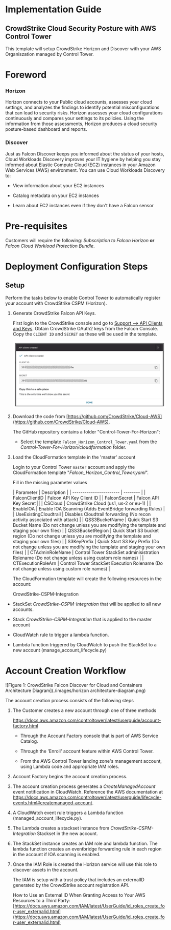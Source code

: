 # Implementation Guide 

## CrowdStrike Cloud Security Posture with AWS Control Tower

This template will setup CrowdStrike Horizon and Discover with your AWS Organiszation managed by Control Tower.

# Foreword

### Horizon
Horizon connects to your Public cloud accounts, assesses your cloud settings, and analyzes the findings to identify potential misconfigurations that can lead to security risks.
Horizon assesses your cloud configurations continuously and compares your settings to its policies. Using the information from those assessments, Horizon produces a cloud security posture-based dashboard and reports.

### Discover
Just as Falcon Discover keeps you informed about the status of your hosts, Cloud Workloads Discovery improves your IT hygiene by helping you stay informed about Elastic Compute Cloud (EC2) instances in your Amazon Web Services (AWS) environment. You can use Cloud Workloads Discovery to:

 * View information about your EC2 instances

* Catalog metadata on your EC2 instances

* Learn about EC2 instances even if they don't have a Falcon sensor


# Pre-requisites
Customers will require the following:
*Subscription to Falcon Horizon* **or** *Falcon Cloud Workload Protection Bundle*.

# Deployment Configuration Steps

## Setup
Perform the tasks below to enable Control Tower to automatically register your account with CrowdStrike CSPM (Horizon).


1) Generate CrowdStrike Falcon API Keys.

    First login to the CrowdStrike console and go to [Support --> API Clients and Keys](https://falcon.crowdstrike.com/cloud-security/registration/en-US/app/cspm/cspm_accounts). Obtain CrowdStrike OAuth2 keys from the Falcon Console. Copy the ``CLIENT ID`` and ``SECRET`` as these will be used in the template.
   
    ![](./images/api-client-created.png)
   
    
2) Download the code from [https://github.com/CrowdStrike/Cloud-AWS](https://github.com/CrowdStrike/Cloud-AWS).

    The GitHub repository contains a folder "Control-Tower-For-Horizon":

    * Select the template ``Falcon_Horizon_Control_Tower.yaml`` from the *Control-Tower-For-Horizon/cloudformation* folder.


3) Load the CloudFormation template in the 'master' account

   Login to your Control Tower ``master`` account and apply the CloudFormation template "*Falcon_Horizon_Control_Tower.yaml*".

    Fill in the missing parameter values 

      
   | Parameter             | Description |
| ----------------------- | -------- |
| FalconClientID        | Falcon API Key Client ID         |
| FalconSecret          | Falcon API Key Secret          || 
 | CSCloud               | CrowdStrike Cloud (us1, us-2 or eu-1)   | 
| EnableIOA             | Enable IOA Scanning (Adds EventBridge forwarding Rules) |                            
 | UseExistingCloudtrail | Disables Cloudtrail forwarding (No recon activity associated with attack)    |
| QSS3BucketName        | Quick Start S3 Bucket Name (Do not change unless you are modifying the template and staging your own files)  |
| QSS3BucketRegion      | Quick Start S3 bucket region (Do not change unless you are modifying the template and staging your own files) |
| S3KeyPrefix           | Quick Start S3 Key Prefix (Do not change unless you are modifying the template and staging your own files)   |
 | CTAdminRoleName       | Control Tower StackSet adminisistration Rolename (Do not change unless using custom role names)              | 
 | CTExecutionRoleArn    | Control Tower StackSet Execution Rolename   (Do not change unless using custom role names)                   | 


   The CloudFormation template will create the following resources in the account:

   CrowdStrike-CSPM-Integration

* StackSet *CrowdStrike-CSPM-Integration* that will be applied to all new accounts.

* Stack  *CrowdStrike-CSPM-Integration* that is applied to the master account
  
* CloudWatch rule to trigger a lambda function.

* Lambda function triggered by CloudWatch to push the StackSet to a new account (manage_account_lifecycle.py)

# Account Creation Workflow
![Figure 1: CrowdStrike Falcon Discover for Cloud and Containers Architecture Diagram](./images/horizon architecture-diagram.png)


The account creation process consists of the following steps

1) The Customer creates a new account through one of three methods

    https://docs.aws.amazon.com/controltower/latest/userguide/account-factory.html
    
    * Through the Account Factory console that is part of AWS Service Catalog.

    * Through the 'Enroll' account feature within AWS Control Tower.

    * From the AWS Control Tower landing zone's management account, using Lambda code and appropriate IAM roles.
    

2) Account Factory begins the account creation process.

  
3) The account creation process generates a  *CreateManagedAccount* event notification in CloudWatch. Reference the AWS documentation at https://docs.aws.amazon.com/controltower/latest/userguide/lifecycle-events.html#createmanaged-account.


4) A CloudWatch event rule triggers a Lambda function (managed_account_lifecycle.py).   


5) The Lambda creates a stackset instance from *CrowdStrike-CSPM-Integration* Stackset in the new account.
   

7) The StackSet instance creates an IAM role and lambda function. The lambda function creates an eventbridge forwarding rule in each region in the account if IOA scanning is enabled. 
   

8) Once the IAM Role is created the Horizon service will use this role to discover assets in the account.
    
    The IAM is setup with a trust policy that includes an externalID generated by the CrowdStrike account registration API.
   
    How to Use an External ID When Granting Access to Your AWS Resources to a Third Party:
    [https://docs.aws.amazon.com/IAM/latest/UserGuide/id_roles_create_for-user_externalid.html](https://docs.aws.amazon.com/IAM/latest/UserGuide/id_roles_create_for-user_externalid.html)

   
